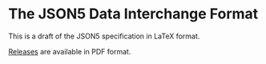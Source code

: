 # The JSON5 Data Interchange Format

This is a draft of the JSON5 specification in LaTeX format.

[Releases](https://github.com/json5/json5-spec/releases) are available in PDF format.
